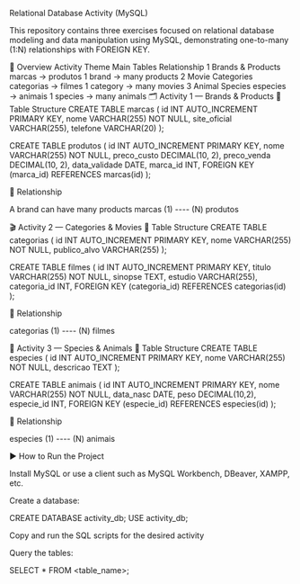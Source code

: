 Relational Database Activity (MySQL)

This repository contains three exercises focused on relational database modeling and data manipulation using MySQL, demonstrating one-to-many (1:N) relationships with FOREIGN KEY.

📌 Overview
Activity	Theme	Main Tables	Relationship
1	Brands & Products	marcas → produtos	1 brand → many products
2	Movie Categories	categorias → filmes	1 category → many movies
3	Animal Species	especies → animais	1 species → many animals
🗂️ Activity 1 — Brands & Products
🔹 Table Structure
CREATE TABLE marcas (
    id INT AUTO_INCREMENT PRIMARY KEY,
    nome VARCHAR(255) NOT NULL,
    site_oficial VARCHAR(255),
    telefone VARCHAR(20)
);

CREATE TABLE produtos (
    id INT AUTO_INCREMENT PRIMARY KEY,
    nome VARCHAR(255) NOT NULL,
    preco_custo DECIMAL(10, 2),
    preco_venda DECIMAL(10, 2),
    data_validade DATE,
    marca_id INT,
    FOREIGN KEY (marca_id) REFERENCES marcas(id)
);

🔹 Relationship

A brand can have many products
marcas (1) ---- (N) produtos

🎬 Activity 2 — Categories & Movies
🔹 Table Structure
CREATE TABLE categorias (
    id INT AUTO_INCREMENT PRIMARY KEY,
    nome VARCHAR(255) NOT NULL,
    publico_alvo VARCHAR(255)
);

CREATE TABLE filmes (
    id INT AUTO_INCREMENT PRIMARY KEY,
    titulo VARCHAR(255) NOT NULL,
    sinopse TEXT,
    estudio VARCHAR(255),
    categoria_id INT,
    FOREIGN KEY (categoria_id) REFERENCES categorias(id)
);

🔹 Relationship

categorias (1) ---- (N) filmes

🦁 Activity 3 — Species & Animals
🔹 Table Structure
CREATE TABLE especies (
    id INT AUTO_INCREMENT PRIMARY KEY,
    nome VARCHAR(255) NOT NULL,
    descricao TEXT
);

CREATE TABLE animais (
    id INT AUTO_INCREMENT PRIMARY KEY,
    nome VARCHAR(255) NOT NULL,
    data_nasc DATE,
    peso DECIMAL(10,2),
    especie_id INT,
    FOREIGN KEY (especie_id) REFERENCES especies(id)
);

🔹 Relationship

especies (1) ---- (N) animais

▶️ How to Run the Project

Install MySQL or use a client such as MySQL Workbench, DBeaver, XAMPP, etc.

Create a database:

CREATE DATABASE activity_db;
USE activity_db;


Copy and run the SQL scripts for the desired activity

Query the tables:

SELECT * FROM <table_name>;